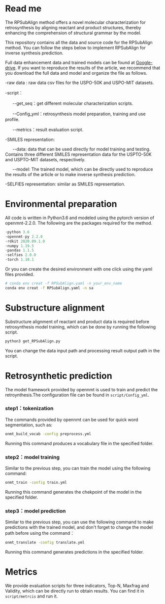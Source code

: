 # Read me

The RPSubAlign method offers a novel molecular characterization for retrosynthesis by aligning reactant and product structures, thereby enhancing the comprehension of structural grammar by the model.

This repository contains all the data and source code for the RPSubAlign method. You can follow the steps below to implement RPSubAlign for inverse synthesis prediction.

Full data enhancement data and trained models can be found at [Google-drive](https://reurl.cc/xpgLEe). If you want to reproduce the results of the article, we recommend that you download the full data and model and organize the file as follows.

-raw data : raw data csv files for the USPO-50K and USPO-MIT datasets.

-script：

&nbsp;&nbsp;&nbsp;&nbsp;&nbsp;&nbsp;--get_seq：get different molecular characterization scripts.

&nbsp;&nbsp;&nbsp;&nbsp;&nbsp;&nbsp;--Config_yml：retrosynthesis model preparation, training and use profile.

&nbsp;&nbsp;&nbsp;&nbsp;&nbsp;&nbsp;--metrics：result evaluation script.

-SMILES representation:

&nbsp;&nbsp;&nbsp;&nbsp;&nbsp;&nbsp;--data: data that can be used directly for model training and testing. Contains three different SMILES representation data for the USPTO-50K and USPTO-MIT datasets, respectively.

&nbsp;&nbsp;&nbsp;&nbsp;&nbsp;&nbsp;--model: The trained model, which can be directly used to reproduce the results of the article or to make inverse synthesis prediction. 

-SELFIES  representation: similar as SMILES representation.

# Environmental preparation

All code is written in Python3.6 and modeled using the pytorch version of openmnt-2.2.0. The following are the packages required for the method.

```python
·python 3.6
·opennmt-py 2.2.0
·rdkit 2020.09.1.0
·numpy 1.19.5
·pandas 1.1.5
·selfies 2.0.0
·torch 1.10.1
```

Or you can create the desired environment with one click using the yaml files provided.

```bash
# conda env creat -f RPSubAlign.yaml -n your_env_name
conda env creat -f RPSubAlign.yaml -n sa
```

# Substructure alignment

Substructure alignment of reactant and product data is required before retrosynthesis model training, which can be done by running the following script.

```bash
python3 get_RPSubAlign.py
```

You can change the data input path and processing result output path in the script.

# Retrosynthetic prediction

The model framework provided by opennmt is used to train and predict the retroynthesis.The configuration file can be found in `script/Config_yml`.

### step1：tokenization

The commands provided by opennmt can be used for quick word segmentation, such as:

```bash
onmt_build_vocab -config preprocess.yml
```

Running this command produces a vocabulary file in the specified folder.

### step2：model training

Similar to the previous step, you can train the model using the following command:

```bash
onmt_train -config train.yml
```

Running this command generates the chekpoint of the model in the specified folder.

### step3：model prediction

Similar to the previous step, you can use the following command to make predictions with the trained model, and don't forget to change the model path before using the command：

```bash
onmt_translate -config translate.yml
```

Running this command generates predictions in the specified folder.

# Metrics

We provide evaluation scripts for three indicators, Top-N, Maxfrag and Validity, which can be directly run to obtain results. You can find it in `script/metrcis` and run it.
